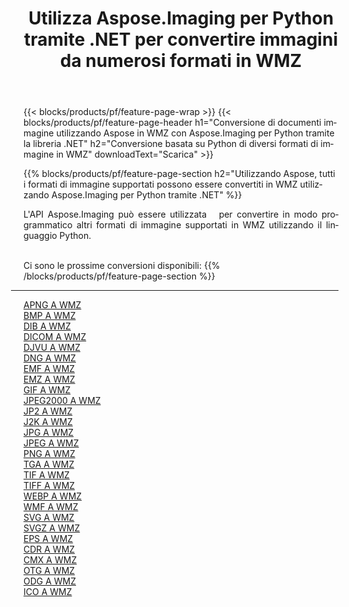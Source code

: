 ﻿---
title: Utilizza Aspose.Imaging per Python tramite .NET per convertire immagini da numerosi formati in WMZ 
weight: 3920
url: /it/python-net/conversion/to/wmz 
lang: it
langdirlevel: 2
locales: zh-hans,ja,it,ru,de,es,fr,nl,id,lt,pl,pt,vi,tr,ko,zh-hant,ar,hi,th,sv,cs,uk,he
description: Puoi utilizzare Aspose.Imaging per Python tramite la libreria .NET per convertire da una varietà di formati in WMZ
---

{{< blocks/products/pf/feature-page-wrap >}}
{{< blocks/products/pf/feature-page-header h1="Conversione di documenti immagine utilizzando Aspose in WMZ con Aspose.Imaging per Python tramite la libreria .NET" h2="Conversione basata su Python di diversi formati di immagine in WMZ" downloadText="Scarica" >}}


{{% blocks/products/pf/feature-page-section  h2="Utilizzando Aspose, tutti i formati di immagine supportati possono essere convertiti in WMZ utilizzando Aspose.Imaging per Python tramite .NET" %}}
<p align=justify>L'API Aspose.Imaging può essere utilizzata   per convertire in modo programmatico altri formati di immagine supportati in WMZ utilizzando il linguaggio Python.</p>
<br/>
Ci sono le prossime conversioni disponibili:
{{% /blocks/products/pf/feature-page-section %}}
<div class="container-fluid productfamilypage bg-gray">
    <div class="convertypes bg-gray agp-content section">
        <div class="container">
		<hr style="margin-left:-20px;"/>
		<div class="row other-converters">
		    <div class='col-md-2 other-converter remove-lp remove-rp'><a href="/imaging/it/python-net/conversion/apng-to-wmz" >APNG A WMZ</a></div>
<div class='col-md-2 other-converter remove-lp remove-rp'><a href="/imaging/it/python-net/conversion/bmp-to-wmz" >BMP A WMZ</a></div>
<div class='col-md-2 other-converter remove-lp remove-rp'><a href="/imaging/it/python-net/conversion/dib-to-wmz" >DIB A WMZ</a></div>
<div class='col-md-2 other-converter remove-lp remove-rp'><a href="/imaging/it/python-net/conversion/dicom-to-wmz" >DICOM A WMZ</a></div>
<div class='col-md-2 other-converter remove-lp remove-rp'><a href="/imaging/it/python-net/conversion/djvu-to-wmz" >DJVU A WMZ</a></div>
<div class='col-md-2 other-converter remove-lp remove-rp'><a href="/imaging/it/python-net/conversion/dng-to-wmz" >DNG A WMZ</a></div>
<div class='col-md-2 other-converter remove-lp remove-rp'><a href="/imaging/it/python-net/conversion/emf-to-wmz" >EMF A WMZ</a></div>
<div class='col-md-2 other-converter remove-lp remove-rp'><a href="/imaging/it/python-net/conversion/emz-to-wmz" >EMZ A WMZ</a></div>
<div class='col-md-2 other-converter remove-lp remove-rp'><a href="/imaging/it/python-net/conversion/gif-to-wmz" >GIF A WMZ</a></div>
<div class='col-md-2 other-converter remove-lp remove-rp'><a href="/imaging/it/python-net/conversion/jpeg2000-to-wmz" >JPEG2000 A WMZ</a></div>
<div class='col-md-2 other-converter remove-lp remove-rp'><a href="/imaging/it/python-net/conversion/jp2-to-wmz" >JP2 A WMZ</a></div>
<div class='col-md-2 other-converter remove-lp remove-rp'><a href="/imaging/it/python-net/conversion/j2k-to-wmz" >J2K A WMZ</a></div>
<div class='col-md-2 other-converter remove-lp remove-rp'><a href="/imaging/it/python-net/conversion/jpg-to-wmz" >JPG A WMZ</a></div>
<div class='col-md-2 other-converter remove-lp remove-rp'><a href="/imaging/it/python-net/conversion/jpeg-to-wmz" >JPEG A WMZ</a></div>
<div class='col-md-2 other-converter remove-lp remove-rp'><a href="/imaging/it/python-net/conversion/png-to-wmz" >PNG A WMZ</a></div>
<div class='col-md-2 other-converter remove-lp remove-rp'><a href="/imaging/it/python-net/conversion/tga-to-wmz" >TGA A WMZ</a></div>
<div class='col-md-2 other-converter remove-lp remove-rp'><a href="/imaging/it/python-net/conversion/tif-to-wmz" >TIF A WMZ</a></div>
<div class='col-md-2 other-converter remove-lp remove-rp'><a href="/imaging/it/python-net/conversion/tiff-to-wmz" >TIFF A WMZ</a></div>
<div class='col-md-2 other-converter remove-lp remove-rp'><a href="/imaging/it/python-net/conversion/webp-to-wmz" >WEBP A WMZ</a></div>
<div class='col-md-2 other-converter remove-lp remove-rp'><a href="/imaging/it/python-net/conversion/wmf-to-wmz" >WMF A WMZ</a></div>
<div class='col-md-2 other-converter remove-lp remove-rp'><a href="/imaging/it/python-net/conversion/svg-to-wmz" >SVG A WMZ</a></div>
<div class='col-md-2 other-converter remove-lp remove-rp'><a href="/imaging/it/python-net/conversion/svgz-to-wmz" >SVGZ A WMZ</a></div>
<div class='col-md-2 other-converter remove-lp remove-rp'><a href="/imaging/it/python-net/conversion/eps-to-wmz" >EPS A WMZ</a></div>
<div class='col-md-2 other-converter remove-lp remove-rp'><a href="/imaging/it/python-net/conversion/cdr-to-wmz" >CDR A WMZ</a></div>
<div class='col-md-2 other-converter remove-lp remove-rp'><a href="/imaging/it/python-net/conversion/cmx-to-wmz" >CMX A WMZ</a></div>
<div class='col-md-2 other-converter remove-lp remove-rp'><a href="/imaging/it/python-net/conversion/otg-to-wmz" >OTG A WMZ</a></div>
<div class='col-md-2 other-converter remove-lp remove-rp'><a href="/imaging/it/python-net/conversion/odg-to-wmz" >ODG A WMZ</a></div>
<div class='col-md-2 other-converter remove-lp remove-rp'><a href="/imaging/it/python-net/conversion/ico-to-wmz" >ICO A WMZ</a></div>
                </div>
        </div>
    </div>
</div>
<br/>


